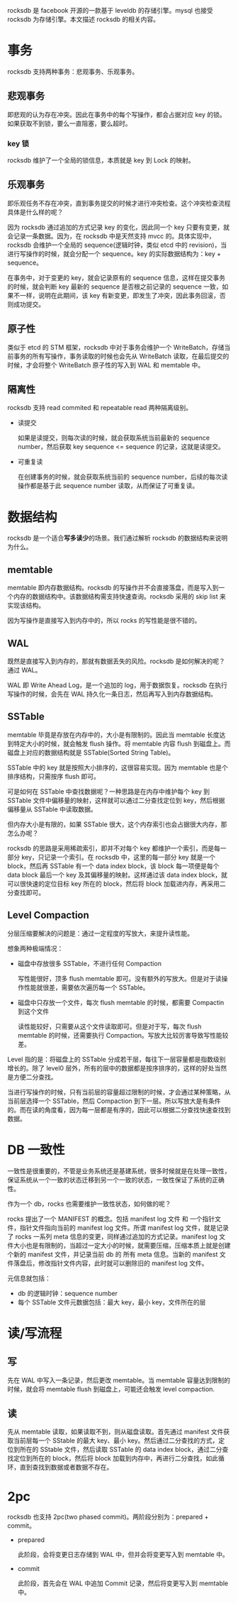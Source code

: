 rocksdb 是 facebook 开源的一款基于 leveldb 的存储引擎。mysql 也接受 rocksdb 为存储引擎。本文描述 rocksdb 的相关内容。

# 事务

rocksdb 支持两种事务：悲观事务、乐观事务。

## 悲观事务

即悲观的认为存在冲突。因此在事务中的每个写操作，都会占据对应 key 的锁。如果获取不到锁，要么一直阻塞，要么超时。

### key 锁

rocksdb 维护了一个全局的锁信息，本质就是 key 到 Lock 的映射。

## 乐观事务

即乐观任务不存在冲突，直到事务提交的时候才进行冲突检查。这个冲突检查流程具体是什么样的呢？<br>

因为 rocksdb 通过追加的方式记录 key 的变化，因此同一个 key 只要有变更，就会记录一条数据。因为，在 rocksdb 中是天然支持 mvcc 的。具体实现中，rocksdb 会维护一个全局的 sequence(逻辑时钟，类似 etcd 中的 revision)，当进行写操作的时候，就会分配一个 sequence。key 的实际数据结构为：key + sequence。<br>

在事务中，对于变更的 key，就会记录原有的 sequence 信息，这样在提交事务的时候，就会判断 key 最新的 sequence 是否根之前记录的 sequence 一致，如果不一样，说明在此期间，该 key 有新变更，即发生了冲突，因此事务回滚，否则成功提交。<br>

## 原子性

类似于 etcd 的 STM 框架，rocksdb 中对于事务会维护一个 WriteBatch，存储当前事务的所有写操作，事务读取的时候也会先从 WriteBatch 读取，在最后提交的时候，才会将整个 WriteBatch 原子性的写入到 WAL 和 memtable 中。

## 隔离性

rocksdb 支持 read commited 和 repeatable read 两种隔离级别。

- 读提交

    如果是读提交，则每次读的时候，就会获取系统当前最新的 sequence number，然后获取 key sequence <= sequence 的记录，这就是读提交。

- 可重复读
 
    在创建事务的时候，就会获取系统当前的 sequence number，后续的每次读操作都是基于此 sequence number 读取，从而保证了可重复读。

# 数据结构

rocksdb 是一个适合**写多读少**的场景。我们通过解析 rocksdb 的数据结构来说明为什么。

## memtable

memtable 即内存数据结构。rocksdb 的写操作并不会直接落盘，而是写入到一个内存的数据结构中。该数据结构需支持快速查询。rocksdb 采用的 skip list 来实现该结构。<br>

因为写操作是直接写入到内存中的，所以 rocks 的写性能是很不错的。

## WAL

既然是直接写入到内存的，那就有数据丢失的风险。rocksdb 是如何解决的呢？通过 WAL。<br>

WAL 即 Write Ahead Log，是一个追加的 log，用于数据恢复。rocksdb 在执行写操作的时候，会先在 WAL 持久化一条日志，然后再写入到内存数据结构。<br>

## SSTable

memtable 毕竟是存放在内存中的，大小是有限制的。因此当 memtable 长度达到特定大小的时候，就会触发 flush 操作。将 memtable 内容 flush 到磁盘上。而磁盘上对应的数据结构就是 SSTable(Sorted String Table)。<br>

SSTable 中的 key 就是按照大小排序的，这很容易实现。因为 memtable 也是个排序结构，只需按序 flush 即可。<br>

可是如何在 SSTable 中查找数据呢？一种思路是在内存中维护每个 key 到 SSTable 文件中偏移量的映射，这样就可以通过二分查找定位到 key，然后根据偏移量从 SSTable 中读取数据。<br>

但内存大小是有限的，如果 SSTable 很大，这个内存索引也会占据很大内存，那怎么办呢？<br>

rocksdb 的思路是采用稀疏索引，即并不对每个 key 都维护一个索引，而是每一部分 key，只记录一个索引。在 rocksdb 中，这里的每一部分 key 就是一个 block，然后再 SSTable 有一个 data index block，该 block 每一项便是每个 data block 最后一个 key 及其偏移量的映射。这样通过该 data index block，就可以很快速的定位目标 key 所在的 block，然后将 block 加载进内存，再采用二分查找即可。

## Level Compaction

分层压缩要解决的问题是：通过一定程度的写放大，来提升读性能。<br>

想象两种极端情况：

- 磁盘中存放很多 SSTable，不进行任何 Compaction

    写性能很好，顶多 flush memtable 即可。没有额外的写放大。但是对于读操作性能就很差，需要依次遍历每一个 SSTable。

- 磁盘中只存放一个文件，每次 flush memtable 的时候，都需要 Compactin 到这个文件

    读性能较好，只需要从这个文件读取即可。但是对于写，每次 flush memtable 的时候，还需要执行 Compaction。写放大比较厉害导致写性能较差。

Level 指的是：将磁盘上的 SSTable 分成若干层，每往下一层容量都是指数级别增长的。除了 level0 层外，所有的层中的数据都是按序排序的，这样的好处当然是方便二分查找。<br>

当进行写操作的时候，只有当前层的容量超过限制的时候，才会通过某种策略，从当前层选择一个 SSTable，然后 Compaction 到下一层。所以写放大是有条件的。而在读的角度看，因为每一层都是有序的，因此可以根据二分查找快速查找到数据。

# DB 一致性

一致性是很重要的，不管是业务系统还是基建系统，很多时候就是在处理一致性，保证系统从一个一致的状态迁移到另一个一致的状态，一致性保证了系统的正确性。<br>

作为一个 db，rocks 也需要维护一致性状态，如何做的呢？<br>

rocks 提出了一个 MANIFEST 的概念。包括 manifest log 文件 和 一个指针文件，指针文件指向当前的 manifest log 文件。所谓 manifest log 文件，就是记录了 rocks 一系列 meta 信息的变更，同样通过追加的方式记录。manifest log 文件大小也是有限制的，当超过一定大小的时候，就需要压缩，压缩本质上就是创建个新的 manifest 文件，并记录当前 db 的 所有 meta 信息。当新的 manifest 文件落盘后，修改指针文件内容，此时就可以删除旧的 manifest log 文件。<br>

元信息就包括：
- db 的逻辑时钟：sequence number
- 每个 SSTable 文件元数据包括：最大 key，最小 key，文件所在的层

# 读/写流程

## 写

先在 WAL 中写入一条记录，然后更改 memtable。当 memtable 容量达到限制的时候，就会将 memtable flush 到磁盘上，可能还会触发 level compaction.

## 读

先从 memtable 读取，如果读取不到，则从磁盘读取。首先通过 manifest 文件获取当前层每一个 SStable 的最大 key、最小 key。然后通过二分查找的方式，定位到所在的 SStable 文件，然后读取 SSTable 的 data index block，通过二分查找定位到所在的 block，然后将 block 加载到内存中，再进行二分查找，如此循环，直到查找到数据或者数据不存在。


# 2pc

rocksdb 也支持 2pc(two phased commit)。两阶段分别为：prepared + commit。

- prepared

    此阶段，会将变更日志存储到 WAL 中，但并会将变更写入到 memtable 中。

- commit

    此阶段，首先会在 WAL 中追加 Commit 记录，然后将变更写入到 memtable 中。

